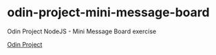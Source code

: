 # odin-project-mini-message-board
Odin Project NodeJS - Mini Message Board exercise 

[Odin Project](https://web.archive.org/web/20210127014929/https://theodinproject.com/courses/nodejs/lessons/mini-message-board)
